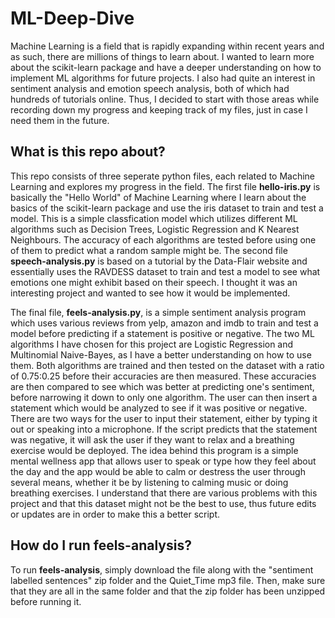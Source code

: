 # ML-Deep-Dive
Machine Learning is a field that is rapidly expanding within recent years and as such, there are millions of things to learn about. I wanted to learn more about the scikit-learn package and have a deeper understanding on how to implement ML algorithms for future projects. I also had quite an interest in sentiment analysis and emotion speech analysis, both of which had hundreds of tutorials online. Thus, I decided to start with those areas while recording down my progress and keeping track of my files, just in case I need them in the future. 

## What is this repo about?
This repo consists of three seperate python files, each related to Machine Learning and explores my progress in the field. The first file **hello-iris.py** is basically the "Hello World" of Machine Learning where I learn about the basics of the scikit-learn package and use the iris dataset to train and test a model. This is a simple classfication model which utilizes different ML algorithms such as Decision Trees, Logistic Regression and K Nearest Neighbours. The accuracy of each algorithms are tested before using one of them to predict what a random sample might be. The second file **speech-analysis.py** is based on a tutorial by the Data-Flair website and essentially uses the RAVDESS dataset to train and test a model to see what emotions one might exhibit based on their speech. I thought it was an interesting project and wanted to see how it would be implemented. 

The final file, **feels-analysis.py**, is a simple sentiment analysis program which uses various reviews from yelp, amazon and imdb to train and test a model before predicting if a statement is positive or negative. The two ML algorithms I have chosen for this project are Logistic Regression and Multinomial Naive-Bayes, as I have a better understanding on how to use them. Both algorithms are trained and then tested on the dataset with a ratio of 0.75:0.25 before their accuracies are then measured. These accuracies are then compared to see which was better at predicting one's sentiment, before narrowing it down to only one algorithm. The user can then insert a statement which would be analyzed to see if it was positive or negative. There are two ways for the user to input their statement, either by typing it out or speaking into a microphone. If the script predicts that the statement was negative, it will ask the user if they want to relax and a breathing exercise would be deployed. The idea behind this program is a simple mental wellness app that allows user to speak or type how they feel about the day and the app would be able to calm or destress the user through several means, whether it be by listening to calming music or doing breathing exercises. I understand that there are various problems with this project and that this dataset might not be the best to use, thus future edits or updates are in order to make this a better script. 

## How do I run feels-analysis?
To run **feels-analysis**, simply download the file along with the "sentiment labelled sentences" zip folder and the Quiet_Time mp3 file. Then, make sure that they are all in the same folder and that the zip folder has been unzipped before running it. 
